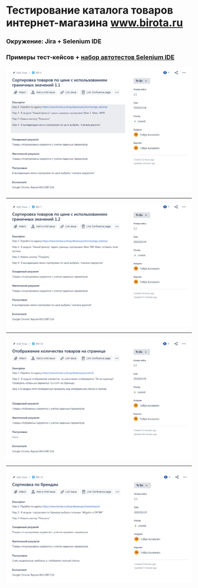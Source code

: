 # Тестирование каталога товаров интернет-магазина www.birota.ru
### Окружение: Jira + Selenium IDE
### Примеры тест-кейсов  + [набор автотестов Selenium IDE](https://github.com/tofilyk/QA/blob/master/BirotaSelenium.side)
![tesat](https://github.com/tofilyk/QA/blob/master/2020-02-25_13-29-12.png)
***
![tesat](https://github.com/tofilyk/QA/blob/master/2020-02-25_13-29-33.png)
***
![tesat](https://github.com/tofilyk/QA/blob/master/2020-02-25_13-36-12.png)
***
![tesat](https://github.com/tofilyk/QA/blob/master/2020-02-25_13-25-03.png)
 
